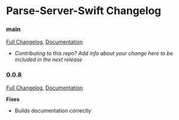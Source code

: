 # Parse-Server-Swift Changelog

### main
[Full Changelog](https://github.com/netreconlab/parse-server-swift/compare/0.0.8...main), [Documentation](https://swiftpackageindex.com/netreconlab/parse-server-swift/main/documentation/parseserverswift)
* _Contributing to this repo? Add info about your change here to be included in the next release_

### 0.0.8
[Full Changelog](https://github.com/netreconlab/parse-server-swift/compare/0.0.7...0.0.8), [Documentation](https://swiftpackageindex.com/netreconlab/parse-server-swift/0.0.8/documentation/parseserverswift)

__Fixes__
- Builds documentation correctly
